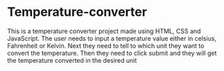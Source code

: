 # Temperature-converter
This is a temperature converter project made using HTML, CSS and JavaScript.
The user needs to input a temperature value either in celsius, Fahrenheit or Kelvin.
Next they need to tell to which unit they want to convert the temperature.
Then they need to click submit and they will get the temperature converted in the desired unit
